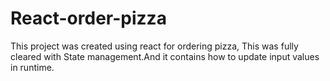 # React-order-pizza


This project was created using react for ordering pizza,
This was fully cleared with State management.And it contains how to update input values in runtime.
